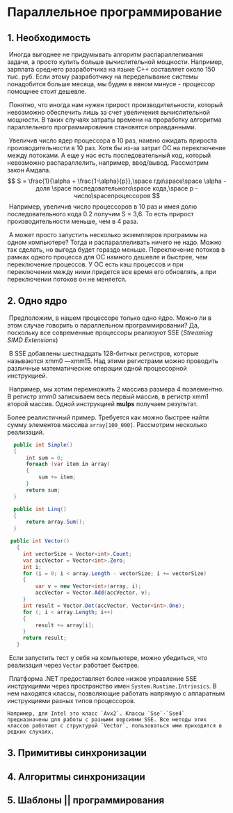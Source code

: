 # Параллельное программирование



## 1. Необходимость

​	Иногда выгоднее не придумывать алгоритм распараллеливания задачи, а просто купить больше вычислительной мощности. Например, зарплата среднего разработчика на языке C++ составляет около 150 тыс. руб. Если этому разработчику на переделывание системы понадобится больше месяца, мы будем в явном минусе - процессор помощнее стоит дешевле. 

​	Понятно, что иногда нам нужен прирост производительности, который невозможно обеспечить лишь за счет увеличения вычислительной мощности. В таких случаях затраты времени на проработку алгоритма параллельного программирования становятся оправданными.

​	Увеличив число ядер процессора в 10 раз, наивно ожидать прироста производительности в 10 раз. Хотя бы из-за затрат ОС на переключение между потоками. А еще у нас есть последовательный код, который невозможно распараллелить, например, ввод/вывод. Рассмотрим закон Амдала.
$$
S = \frac{1}{\alpha + \frac{1-\alpha}{p}},\space где\space\space
\alpha - доля \space последовательного\space кода,\space p - число\spaceпроцессоров
$$
​	Например, увеличив число процессоров в 10 раз и имея долю последовательного кода 0.2 получим S = 3,6. То есть прирост производительности меньше, чем в 4 раза.  



​	А может просто запустить несколько экземпляров программы на одном компьютере? Тогда и распараллеливать ничего не надо. Можно так сделать, но выгода будет гораздо меньше. Переключение потоков в рамках одного процесса для ОС намного дешевле и быстрее, чем переключение процессов. У ОС есть кэш процессов и при переключении между ними придется все время его обновлять, а при переключении потоков он не меняется.



## 2. Одно ядро

​	Предположим, в нашем процессоре только одно ядро. Можно ли в этом случае говорить о параллельном программировании? Да, поскольку все современные процессоры реализуют SSE (*Streaming SIMD Extensions*)

​	В SSE добавлены шестнадцать 128-битных регистров, которые называются xmm0 —xmm15. Над этими регистрами можно проводить различные математические операции одной процессорной инструкцией. 

​	Например, мы хотим перемножить 2 массива размера 4 поэлементно. В регистр xmm0 записываем весь первый массив, в регистр xmm1 второй массив. Одной инструкцией **mulps** получаем результат.

Более реалистичный пример. Требуется как можно быстрее найти сумму элементов массива `array[100_000]`. Рассмотрим несколько реализаций.

```c#
  public int Simple()
  {
      int sum = 0;
      foreach (var item in array)
      {
          sum += item;
      }
      return sum;
  }

  public int Linq()
  {
      return array.Sum();
  }

 public int Vector()
   {
     int vectorSize = Vector<int>.Count;
     var accVector = Vector<int>.Zero;
     int i;
     for (i = 0; i < array.Length - vectorSize; i += vectorSize)
     {
         var v = new Vector<int>(array, i);
         accVector = Vector.Add(accVector, v);
     }
     int result = Vector.Dot(accVector, Vector<int>.One);
     for (; i < array.Length; i++)
     {
         result += array[i];
     }
     return result;
   }
```

​	Если запустить тест у себя на компьютере, можно убедиться, что реализация через `Vector` работает быстрее.

​	 Платформа .NET предоставляет более низкое управление SSE инструкциями через пространство имен `System.Runtime.Intrinsics`. В нем находятся классы, позволяющие работать напрямую с аппаратным инструкциями разных типов процессоров.

 	Например, для Intel это класс `Avx2`. Классы `Sse`-`Sse4` предназначены для работы с разными версиями SSE. Все методы этих классов работают с структурой `Vector`, пользоваться ими приходится в редких случаях. 









## 3. Примитивы синхронизации







## 4. Алгоритмы синхронизации







## 5. Шаблоны || программирования